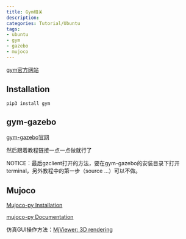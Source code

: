 ```yaml
---
title: Gym相关
description:
categories: Tutorial/Ubuntu
tags: 
- ubuntu
- gym
- gazebo
- mujoco
---
```


[gym官方网站](http://gym.openai.com/docs/#getting-started-with-gym)

## Installation
```
pip3 install gym
```

## gym-gazebo
[gym-gazebo官网](https://github.com/erlerobot/gym-gazebo/)

然后跟着教程链接一点一点做就行了

NOTICE：最后gzclient打开的方法，要在gym-gazebo的安装目录下打开terminal，另外教程中的第一步（source ...）可以不做。

## Mujoco
[Mujoco-py Installation](https://github.com/openai/mujoco-py#obtaining-the-binaries-and-license-key)

[mujoco-py Documentation](https://openai.github.io/mujoco-py/build/html/index.html#mujoco-py-documentation)

  仿真GUI操作方法：[MjViewer: 3D rendering](https://openai.github.io/mujoco-py/build/html/reference.html#mjviewer-3d-rendering)
